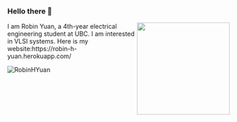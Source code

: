 ### Hello there 👋
<img src="https://user-images.githubusercontent.com/68177491/149280734-fd2c92a3-7dad-4d7c-8865-57e3519e2670.gif" align="right" width="210">
I am Robin Yuan, a 4th-year electrical engineering student at UBC. I am interested in VLSI systems. 
Here is my website:https://robin-h-yuan.herokuapp.com/ 
<p align="left"> <img src="https://github-readme-stats.vercel.app/api?username=RobinHYuan&show_icons=true&theme=gotham" alt="RobinHYuan" />

